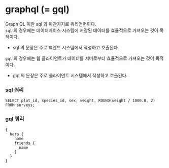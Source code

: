 # graphql (= gql)
Graph QL 이란 sql 과 마찬가지로 쿼리언어이다.   
`sql` 의 경우에는 데이터베이스 시스템에 저장된 데이터를 효율적으로 가져오는 것이 목적이다.   
* sql 의 문장은 주로 백엔드 시스템에서 작성하고 호출된다.

`gql` 의 경우에는 웹 클라이언트가 데이터를 서버로부터 효율적으로 가져오는 것이 목적이다.   
* gql 의 문장은 주로 클라이언트 시스템에서 작성하고 호출된다.

### sql 쿼리
```shell
SELECT plot_id, species_id, sex, weight, ROUND(weight / 1000.0, 2) FROM surveys;
```

### gql 쿼리
```shell
{
  hero {
    name
    friends {
      name
    }
  }
}
```
